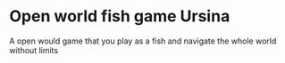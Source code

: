 # Open world fish game Ursina
A open would game that you play as a fish and navigate the whole world without limits 
